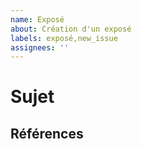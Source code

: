 ```yaml
---
name: Exposé
about: Création d'un exposé
labels: exposé,new_issue
assignees: ''
---
```


# Sujet

## Références 

